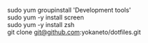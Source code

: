 sudo yum groupinstall 'Development tools'  
sudo yum -y install screen  
sudo yum -y install zsh  
git clone git@github.com:yokaneto/dotfiles.git  
